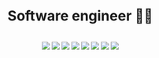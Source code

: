 <h1 align="center">Software engineer 🧑‍🎨</h1>
<div align="center">
  <!-- <p>🧠 Currently learning <strong>UI Design</strong> and <strong>NestJS</strong>.</p> -->
  <!-- <p> 💌 Contact me at: <strong>4bejarano@gmail.com</strong>.</p> -->
</div>


<br>

<div align="center">
  <img src="https://img.icons8.com/external-tal-revivo-color-tal-revivo/48/000000/external-angular-a-typescript-based-open-source-web-application-framework-logo-color-tal-revivo.png"/>
  <img src="https://img.icons8.com/?size=48&id=J79emsSv2QCu&format=png&color=000000"/>
  <img src="https://img.icons8.com/?size=48&id=hsPbhkOH4FMe&format=png&color=000000"/>
  <img src="https://img.icons8.com/color/48/000000/typescript.png"/>
  <img src="https://img.icons8.com/color/48/000000/javascript--v1.png"/>
  <img src="https://img.icons8.com/?size=48&id=QEQQKirln6Tf&format=png&color=000000"/>
  <img src="https://img.icons8.com/color/48/000000/bootstrap.png"/>
<!--   <img src="https://img.icons8.com/color/48/000000/css3.png"/>
  <img src="https://img.icons8.com/color/48/000000/html-5--v1.png"/> -->
  <img src="https://img.icons8.com/color/48/000000/npm.png"/>
<!--   <img src="https://img.icons8.com/color/48/000000/jira.png"/> -->
</div>

<!-- <p align="center"><img align="center" src="https://github-readme-stats.vercel.app/api/top-langs?username=abrilbjarano&show_icons=true&theme=cobalt&locale=en&layout=compact&hide=dart,kotlin" alt="abrilbjarano" /></p> -->
